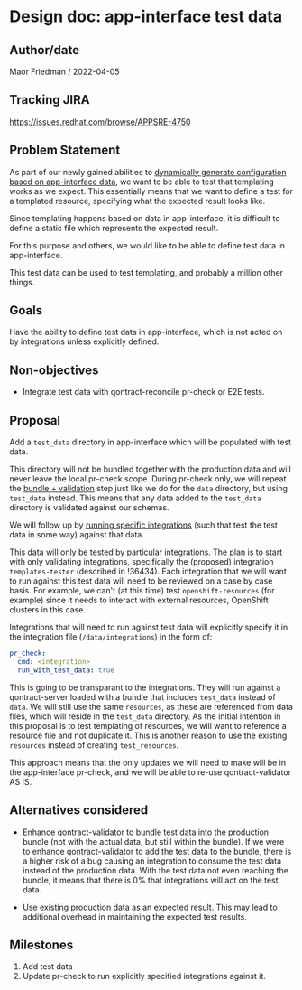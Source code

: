 # Design doc: app-interface test data

## Author/date

Maor Friedman / 2022-04-05

## Tracking JIRA

https://issues.redhat.com/browse/APPSRE-4750

## Problem Statement

As part of our newly gained abilities to [dynamically generate configuration based on app-interface data](https://github.com/app-sre/qontract-reconcile/pull/2272), we want to be able to test that templating works as we expect. This essentially means that we want to define a test for a templated resource, specifying what the expected result looks like.

Since templating happens based on data in app-interface, it is difficult to define a static file which represents the expected result.

For this purpose and others, we would like to be able to define test data in app-interface.

This test data can be used to test templating, and probably a million other things.

## Goals

Have the ability to define test data in app-interface, which is not acted on by integrations unless explicitly defined.

## Non-objectives

* Integrate test data with qontract-reconcile pr-check or E2E tests.

## Proposal

Add a `test_data` directory in app-interface which will be populated with test data.

This directory will not be bundled together with the production data and will never leave the local pr-check scope. During pr-check only, we will repeat the [bundle + validation](https://gitlab.cee.redhat.com/service/app-interface/-/blob/e3438fbf54c31acea66bd3a793deddff76c9ea0e/hack/pr_check.sh#L63-69) step just like we do for the `data` directory, but using `test_data` instead. This means that any data added to the `test_data` directory is validated against our schemas.

We will follow up by [running specific integrations](https://gitlab.cee.redhat.com/service/app-interface/-/blob/master/hack/select-integrations.py) (such that test the test data in some way) against that data.

This data will only be tested by particular integrations. The plan is to start with only validating integrations, specifically the (proposed) integration `templates-tester` (described in !36434). Each integration that we will want to run against this test data will need to be reviewed on a case by case basis. For example, we can't (at this time) test `openshift-resources` (for example) since it needs to interact with external resources, OpenShift clusters in this case.

Integrations that will need to run against test data will explicitly specify it in the integration file (`/data/integrations`) in the form of:
```yaml
pr_check:
  cmd: <integration>
  run_with_test_data: true
```

This is going to be transparant to the integrations. They will run against a qontract-server loaded with a bundle that includes `test_data` instead of `data`. We will still use the same `resources`, as these are referenced from data files, which will reside in the `test_data` directory. As the initial intention in this proposal is to test templating of resources, we will want to reference a resource file and not duplicate it. This is another reason to use the existing `resources` instead of creating `test_resources`.

This approach means that the only updates we will need to make will be in the app-interface pr-check, and we will be able to re-use qontract-validator AS IS.

## Alternatives considered

- Enhance qontract-validator to bundle test data into the production bundle (not with the actual data, but still within the bundle). If we were to enhance qontract-validator to add the test data to the bundle, there is a higher risk of a bug causing an integration to consume the test data instead of the production data. With the test data not even reaching the bundle, it means that there is 0% that integrations will act on the test data.

- Use existing production data as an expected result. This may lead to additional overhead in maintaining the expected test results.

## Milestones

1. Add test data
1. Update pr-check to run explicitly specified integrations against it.
